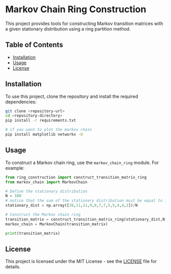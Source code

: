 # Markov Chain Ring Construction

This project provides tools for constructing Markov transition matrices with a given stationary distribution using a ring partition method.

## Table of Contents

- [Installation](#installation)
- [Usage](#usage)
- [License](#license)

## Installation

To use this project, clone the repository and install the required dependencies:

```bash
git clone <repository-url>
cd <repository-directory>
pip install -r requirements.txt

# if you want to plot the markov chain
pip install matplotlib networkx -U
```

## Usage

To construct a Markov chain ring, use the `markov_chain_ring` module. For example:

```python
from ring_construction import construct_transition_matrix_ring
from markov_chain import MarkovChain

# Define the stationary distribution
N = 100
# notice that the sum of the stationary distribution must be equal to 1
stationary_dist = np.array([26,11,11,9,9,7,7,5,5,4,4,2])/N

# Construct the Markov chain ring
transition_matrix = construct_transition_matrix_ring(stationary_dist,N)
markov_chain = MarkovChain(transition_matrix)

print(transition_matrix)
```

## License

This project is licensed under the MIT License - see the [LICENSE](LICENSE) file for details.
```
